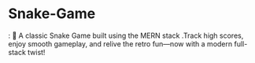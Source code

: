 # Snake-Game
:  🐍 A classic Snake Game built using the MERN stack .Track high scores, enjoy smooth gameplay, and relive the retro fun—now with a modern full-stack twist!

